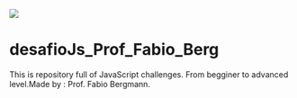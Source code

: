 <a target="_blank"><img src="https://www.behance.net/gallery/143333211/BANNER-desafioJs_Prof_Fabio_Berg/modules/809827127" target="_blank"></a>


# desafioJs_Prof_Fabio_Berg


This is repository full of JavaScript challenges. From begginer to advanced level.Made by : Prof. Fabio Bergmann.

